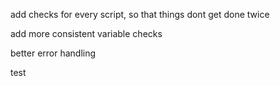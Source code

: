add checks for every script, so that things dont get done twice

add more consistent variable checks

better error handling

test

